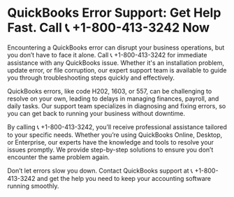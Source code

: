 # QuickBooks Error Support: Get Help Fast. Call 📞 +1-800-413-3242 Now
Encountering a QuickBooks error can disrupt your business operations, but you don’t have to face it alone. Call 📞 +1-800-413-3242 for immediate assistance with any QuickBooks issue. Whether it's an installation problem, update error, or file corruption, our expert support team is available to guide you through troubleshooting steps quickly and effectively.

QuickBooks errors, like code H202, 1603, or 557, can be challenging to resolve on your own, leading to delays in managing finances, payroll, and daily tasks. Our support team specializes in diagnosing and fixing errors, so you can get back to running your business without downtime.

By calling 📞 +1-800-413-3242, you’ll receive professional assistance tailored to your specific needs. Whether you’re using QuickBooks Online, Desktop, or Enterprise, our experts have the knowledge and tools to resolve your issues promptly. We provide step-by-step solutions to ensure you don’t encounter the same problem again.

Don’t let errors slow you down. Contact QuickBooks support at 📞 +1-800-413-3242 and get the help you need to keep your accounting software running smoothly.
